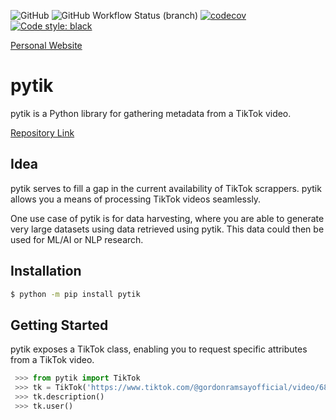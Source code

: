 ![GitHub](https://img.shields.io/github/license/thengo1/pytik)
![GitHub Workflow Status (branch)](https://img.shields.io/github/workflow/status/thengo1/pytik/tests/main)
[![codecov](https://codecov.io/gh/thengo1/pytok/branch/main/graph/badge.svg?token=9W25J9UEIR)](https://codecov.io/gh/thengo1/pytik)
[![Code style: black](https://img.shields.io/badge/code%20style-black-000000.svg)](https://github.com/psf/black)

[Personal Website](https://thengo.dev/)

# pytik

pytik is a Python library for gathering metadata from a TikTok video.

[Repository Link](https://github.com/thengo1/pytik)

## Idea

pytik serves to fill a gap in the current availability of TikTok scrappers. pytik allows you a means of processing TikTok videos seamlessly. 

One use case of pytik is for data harvesting, where you are able to generate very large datasets using data retrieved using pytik. This data could then be used for ML/AI or NLP research.

## Installation

```bash
$ python -m pip install pytik
```

## Getting Started

pytik exposes a TikTok class, enabling you to request specific attributes from a TikTok video.

```python
 >>> from pytik import TikTok
 >>> tk = TikTok('https://www.tiktok.com/@gordonramsayofficial/video/6898822706662231302?lang=en')
 >>> tk.description()
 >>> tk.user()
```
